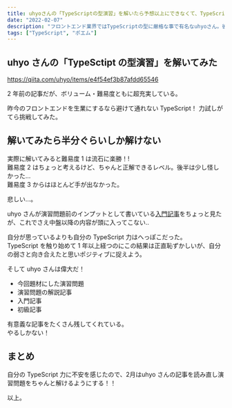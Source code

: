 ```yaml
---
title: uhyoさんの「TypeScriptの型演習」を解いたら予想以上にできなくて、TypeScriptをちゃんと学び直す事を決意した
date: "2022-02-07"
description: "フロントエンド業界ではTypeScriptの型に厳格な事で有名なuhyoさん。彼が書いたTypeScriptの型演習問題があったので、腕試しに解いてみたらボロボロになった。ということで2月はTypeScript復習月間としようと思う！的なポエム記事"
tags: ["TypeScript", "ポエム"]
---
```


## uhyo さんの「TypeSctipt の型演習」を解いてみた
https://qiita.com/uhyo/items/e4f54ef3b87afdd65546


2 年前の記事だが、ボリューム・難易度ともに超充実している。


昨今のフロントエンドを生業にするなら避けて通れない TypeScript！
力試しがてら挑戦してみた。

## 解いてみたら半分ぐらいしか解けない

実際に解いてみると難易度 1 は流石に楽勝！!  
難易度 2 はちょっと考えるけど、ちゃんと正解できるレベル。後半は少し怪しかった…  
難易度 3 からはほとんど手が出なかった。

悲しい…。

uhyo さんが演習問題前のインプットとして書いている[入門記事](https://qiita.com/uhyo/items/e2fdef2d3236b9bfe74a)をちょっと見たが、これでさえ中盤以降の内容が頭に入ってこない‥

自分が思っているよりも自分の TypeScript 力はへっぽこだった。  
TypeScript を触り始めて 1 年以上経つのにこの結果は正直恥ずかしいが、自分の弱さと向き合えたと思いポジティブに捉えよう。

そして uhyo さんは偉大だ！

- 今回題材にした演習問題
- 演習問題の解説記事
- 入門記事
- 初級記事

有意義な記事をたくさん残してくれている。  
やるしかない！

## まとめ

自分の TypeScript 力に不安を感じたので、2月はuhyo さんの記事を読み直し演習問題をちゃんと解けるようにする！！


以上。
